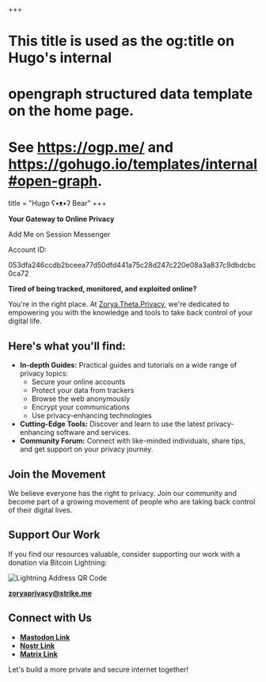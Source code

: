 +++
# This title is used as the og:title on Hugo's internal
# opengraph structured data template on the home page.
# See https://ogp.me/ and https://gohugo.io/templates/internal#open-graph.
title = "Hugo ʕ•ᴥ•ʔ Bear"
+++

 
**Your Gateway to Online Privacy**

Add Me on Session Messenger

Account ID:

053dfa246ccdb2bceea77d50dfd441a75c28d247c220e08a3a837c9dbdcbc0ca72

**Tired of being tracked, monitored, and exploited online?**

You're in the right place. At [Zorya.Theta.Privacy](https://zoryaprivacy.libretechsystems.xyz/), we're dedicated to empowering you with the knowledge and tools to take back control of your digital life. 

## Here's what you'll find:

- **In-depth Guides:** Practical guides and tutorials on a wide range of privacy topics:
    - Secure your online accounts
    - Protect your data from trackers
    - Browse the web anonymously
    - Encrypt your communications
    - Use privacy-enhancing technologies
- **Cutting-Edge Tools:** Discover and learn to use the latest privacy-enhancing software and services.
- **Community Forum:** Connect with like-minded individuals, share tips, and get support on your privacy journey.

## Join the Movement

We believe everyone has the right to privacy. Join our community and become part of a growing movement of people who are taking back control of their digital lives.

## Support Our Work

If you find our resources valuable, consider supporting our work with a donation via Bitcoin Lightning:

![Lightning Address QR Code](https://pub-cfc01c1ff8fe4f98b57512f464580cf2.r2.dev/photo_2024-10-30_11-55-59.jpg)

**zoryaprivacy@strike.me**

## Connect with Us

- **[Mastodon Link](https://mastodon.social/@libretechsystems)**
- **[Nostr Link](wss://libretechsystems.nostr1.com)**
- **[Matrix Link](https://matrix.to/#/@libretech-systems:matrix.org)**

Let's build a more private and secure internet together!
